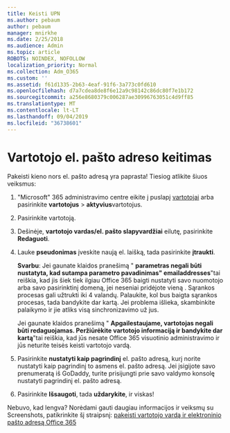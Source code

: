 ```yaml
---
title: Keisti UPN
ms.author: pebaum
author: pebaum
manager: mnirkhe
ms.date: 2/25/2018
ms.audience: Admin
ms.topic: article
ROBOTS: NOINDEX, NOFOLLOW
localization_priority: Normal
ms.collection: Adm_O365
ms.custom: ''
ms.assetid: f61d1335-2b63-4eaf-91f6-3a773c0fd610
ms.openlocfilehash: d7a7cdea8de8f6e12a9c98142c86dc80f7e1b172
ms.sourcegitcommit: a256e8680379c006287ae30996763051c4d9ff85
ms.translationtype: MT
ms.contentlocale: lt-LT
ms.lasthandoff: 09/04/2019
ms.locfileid: "36738601"
---
```

# <a name="change-a-users-email-address"></a>Vartotojo el. pašto adreso keitimas

Pakeisti kieno nors el. pašto adresą yra paprasta! Tiesiog atlikite šiuos veiksmus:
  
1. "Microsoft" 365 administravimo centre eikite į puslapį [vartotojai](https://go.microsoft.com/fwlink/p/?linkid=834822) arba pasirinkite **vartotojus** \> **aktyvius**vartotojus.
    
2. Pasirinkite vartotoją.
    
3. Dešinėje, **vartotojo vardas/el. pašto slapyvardžiai** eilutę, pasirinkite **Redaguoti**.
    
4. Lauke **pseudonimas** įveskite naują el. laišką, tada pasirinkite **įtraukti**.
    
    **Svarbu**: Jei gaunate klaidos pranešimą " **parametras negali būti nustatyta, kad sutampa parametro pavadinimas" emailaddresses**"tai reiškia, kad jis šiek tiek ilgiau Office 365 baigti nustatyti savo nuomotojo arba savo pasirinktinį domeną, jei neseniai pridėjote vieną . Sąrankos procesas gali užtrukti iki 4 valandų. Palaukite, kol bus baigta sąrankos procesas, tada bandykite dar kartą. Jei problema išlieka, skambinkite palaikymo ir jie atliks visą sinchronizavimo už jus.
    
    Jei gaunate klaidos pranešimą " **Apgailestaujame, vartotojas negali būti redaguojamas. Peržiūrėkite vartotojo informaciją ir bandykite dar kartą**"tai reiškia, kad jūs nesate Office 365 visuotinio administravimo ir jūs neturite teisės keisti vartotojo vardą.
    
5. Pasirinkite **nustatyti kaip pagrindinį** el. pašto adresą, kurį norite nustatyti kaip pagrindinį to asmens el. pašto adresą. Jei įsigijote savo prenumeratą iš GoDaddy, turite prisijungti prie savo valdymo konsolę nustatyti pagrindinį el. pašto adresą. 
    
6. Pasirinkite **Išsaugoti**, tada **uždarykite**, ir viskas!
    
Nebuvo, kad lengva? Norėdami gauti daugiau informacijos ir veiksmų su Screenshots, patikrinkite šį straipsnį: [pakeisti vartotojo vardą ir elektroninio pašto adresą Office 365](https://docs.microsoft.com/office365/admin/add-users/change-a-user-name-and-email-address)
  

